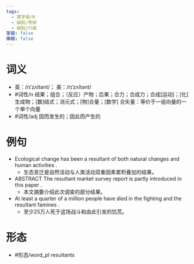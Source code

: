 ```yaml
---
tags:
  - 首字母/R
  - 级别/考研
  - 级别/六级
掌握: false
模糊: false
---
```

# 词义
- 英：/rɪˈzʌltənt/； 美：/rɪˈzʌltənt/
- #词性/n  结果；组合；（反应）产物；后果；合力；合成力；合成[运动]；[化]生成物；[数]结式；消元式；[物]合量；[数学] 合矢量：等价于一组向量的一个单个向量
- #词性/adj  因而发生的；因此而产生的
# 例句
- Ecological change has been a resultant of both natural changes and human activities .
	- 生态变迁是自然活动与人类活动双重因素累积叠加的结果。
- ABSTRACT The resultant market survey report is partly introduced in this paper .
	- 本文摘要介绍此次调查的部分结果。
- At least a quarter of a million people have died in the fighting and the resultant famines .
	- 至少25万人死于这场战斗和由此引发的饥荒。
# 形态
- #形态/word_pl resultants
